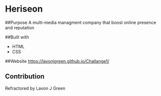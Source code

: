 # Heriseon

##Purpose
A multi-media managment company that boost online presence and reputation 

##Built with 
* HTML
* CSS

##Website
https://lavonjgreen.github.io/Challange1/

## Contribution
Refractored by Lavon J Green